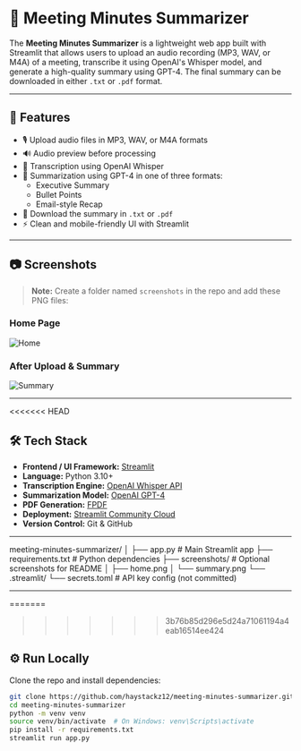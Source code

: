 # 📝 Meeting Minutes Summarizer

The **Meeting Minutes Summarizer** is a lightweight web app built with Streamlit that allows users to upload an audio recording (MP3, WAV, or M4A) of a meeting, transcribe it using OpenAI's Whisper model, and generate a high-quality summary using GPT-4. The final summary can be downloaded in either `.txt` or `.pdf` format.

---

## 🚀 Features

- 🎙 Upload audio files in MP3, WAV, or M4A formats
- 🔊 Audio preview before processing
- 🧠 Transcription using OpenAI Whisper
- 📝 Summarization using GPT-4 in one of three formats:
  - Executive Summary
  - Bullet Points
  - Email-style Recap
- 💾 Download the summary in `.txt` or `.pdf`
- ⚡ Clean and mobile-friendly UI with Streamlit

---

## 📷 Screenshots

> **Note:** Create a folder named `screenshots` in the repo and add these PNG files:

### Home Page  
![Home](screenshots/home.png)

### After Upload & Summary  
![Summary](screenshots/summary.png)

---

<<<<<<< HEAD
## 🛠 Tech Stack

- **Frontend / UI Framework:** [Streamlit](https://streamlit.io/)
- **Language:** Python 3.10+
- **Transcription Engine:** [OpenAI Whisper API](https://platform.openai.com/docs/guides/speech-to-text)
- **Summarization Model:** [OpenAI GPT-4](https://platform.openai.com/docs/guides/gpt)
- **PDF Generation:** [FPDF](https://py-pdf.github.io/fpdf2/)
- **Deployment:** [Streamlit Community Cloud](https://streamlit.io/cloud)
- **Version Control:** Git & GitHub

---

meeting-minutes-summarizer/
│
├── app.py                   # Main Streamlit app
├── requirements.txt         # Python dependencies
├── screenshots/             # Optional screenshots for README
│   ├── home.png
│   └── summary.png
└── .streamlit/
    └── secrets.toml         # API key config (not committed)

---

=======
>>>>>>> 3b76b85d296e5d24a71061194a4eab16514ee424
## ⚙️ Run Locally

Clone the repo and install dependencies:

```bash
git clone https://github.com/haystackz12/meeting-minutes-summarizer.git
cd meeting-minutes-summarizer
python -m venv venv
source venv/bin/activate  # On Windows: venv\Scripts\activate
pip install -r requirements.txt
streamlit run app.py
